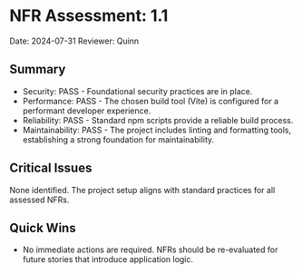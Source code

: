 # NFR Assessment: 1.1

Date: 2024-07-31
Reviewer: Quinn

## Summary

- Security: PASS - Foundational security practices are in place.
- Performance: PASS - The chosen build tool (Vite) is configured for a performant developer experience.
- Reliability: PASS - Standard npm scripts provide a reliable build process.
- Maintainability: PASS - The project includes linting and formatting tools, establishing a strong foundation for maintainability.

## Critical Issues

None identified. The project setup aligns with standard practices for all assessed NFRs.

## Quick Wins

- No immediate actions are required. NFRs should be re-evaluated for future stories that introduce application logic.
